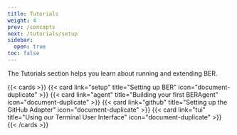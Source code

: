 ```yaml
---
title: Tutorials
weight: 4
prev: /concepts
next: /tutorials/setup
sidebar:
  open: true
toc: false
---
```


The Tutorials section helps you learn about running and extending BER.

<!--more-->

{{< cards >}}
  {{< card link="setup" title="Setting up BER" icon="document-duplicate" >}}
  {{< card link="agent" title="Building your first BERAgent" icon="document-duplicate" >}}
  {{< card link="github" title="Setting up the GitHub Adapter" icon="document-duplicate" >}}
  {{< card link="tui" title="Using our Terminal User Interface" icon="document-duplicate" >}}
{{< /cards >}}
